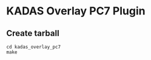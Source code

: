 KADAS Overlay PC7 Plugin
=======================


Create tarball
--------------

    cd kadas_overlay_pc7
    make
